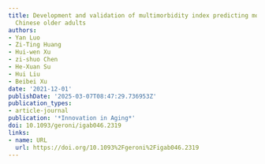 ```yaml
---
title: Development and validation of multimorbidity index predicting mortality among
  Chinese older adults
authors:
- Yan Luo
- Zi-Ting Huang
- Hui-wen Xu
- zi-shuo Chen
- He-Xuan Su
- Hui Liu
- Beibei Xu
date: '2021-12-01'
publishDate: '2025-03-07T08:47:29.736953Z'
publication_types:
- article-journal
publication: '*Innovation in Aging*'
doi: 10.1093/geroni/igab046.2319
links:
- name: URL
  url: https://doi.org/10.1093%2Fgeroni%2Figab046.2319
---
```

